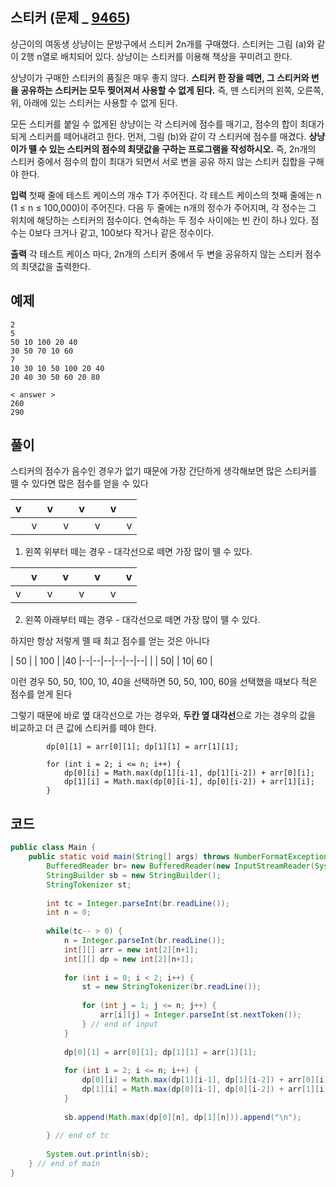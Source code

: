 
## 스티커 (문제 _ [9465](https://www.acmicpc.net/problem/9465))

상근이의 여동생 상냥이는 문방구에서 스티커 2n개를 구매했다. 스티커는 그림 (a)와 같이 2행 n열로 배치되어 있다. 상냥이는 스티커를 이용해 책상을 꾸미려고 한다.

상냥이가 구매한 스티커의 품질은 매우 좋지 않다. **스티커 한 장을 떼면, 그 스티커와 변을 공유하는 스티커는 모두 찢어져서 사용할 수 없게 된다.** 즉, 뗀 스티커의 왼쪽, 오른쪽, 위, 아래에 있는 스티커는 사용할 수 없게 된다.

모든 스티커를 붙일 수 없게된 상냥이는 각 스티커에 점수를 매기고, 점수의 합이 최대가 되게 스티커를 떼어내려고 한다. 먼저, 그림 (b)와 같이 각 스티커에 점수를 매겼다. **상냥이가 뗄 수 있는 스티커의 점수의 최댓값을 구하는 프로그램을 작성하시오.** 즉, 2n개의 스티커 중에서 점수의 합이 최대가 되면서 서로 변을 공유 하지 않는 스티커 집합을 구해야 한다.

**입력**
첫째 줄에 테스트 케이스의 개수 T가 주어진다. 각 테스트 케이스의 첫째 줄에는 n (1 ≤ n ≤ 100,000)이 주어진다. 다음 두 줄에는 n개의 정수가 주어지며, 각 정수는 그 위치에 해당하는 스티커의 점수이다. 연속하는 두 정수 사이에는 빈 칸이 하나 있다. 점수는 0보다 크거나 같고, 100보다 작거나 같은 정수이다.

**출력**
각 테스트 케이스 마다, 2n개의 스티커 중에서 두 변을 공유하지 않는 스티커 점수의 최댓값을 출력한다.
  
## 예제

	2
	5
	50 10 100 20 40
	30 50 70 10 60
	7
	10 30 10 50 100 20 40
	20 40 30 50 60 20 80	
	
	< answer >
	260
	290

  

## 풀이

스티커의 점수가 음수인 경우가 없기 때문에 가장 간단하게 생각해보면 많은 스티커를 뗄 수 있다면 많은 점수를 얻을 수 있다

| v  |   |  v |  |v || v |  |
|--|--|--|--|--|--|--|--|
|  | v| |  v|  | v|  |  v|

1. 왼쪽 위부터  떼는 경우 - 대각선으로 떼면 가장 많이 뗄 수 있다.

|   | v  |   |v  | |v|  | v |
|--|--|--|--|--|--|--|--|
| v | | v|  |v  | | v |  |

2. 왼쪽 아래부터  떼는 경우 - 대각선으로 떼면 가장 많이 뗄 수 있다.

하지만 항상 저렇게 뗄 때 최고 점수를 얻는 것은 아니다

| 50  |   |  100 |  |40 
|--|--|--|--|--|--|
|  | 50| |  10| 60 |


이런 경우 50, 50, 100, 10, 40을 선택하면 50, 50, 100, 60을 선택했을 때보다 적은 점수를 얻게 된다

그렇기 때문에 바로 옆 대각선으로 가는 경우와, **두칸 옆 대각선**으로 가는 경우의 값을 비교하고 더 큰 값에 스티커를 떼야 한다.


			dp[0][1] = arr[0][1]; dp[1][1] = arr[1][1];
			
			for (int i = 2; i <= n; i++) {
				dp[0][i] = Math.max(dp[1][i-1], dp[1][i-2]) + arr[0][i];
				dp[1][i] = Math.max(dp[0][i-1], dp[0][i-2]) + arr[1][i];
			}

## 코드

```java
public class Main {
	public static void main(String[] args) throws NumberFormatException, IOException {
		BufferedReader br= new BufferedReader(new InputStreamReader(System.in));
		StringBuilder sb = new StringBuilder();
		StringTokenizer st;
		
		int tc = Integer.parseInt(br.readLine());
		int n = 0;
        
		while(tc-- > 0) {
			n = Integer.parseInt(br.readLine());
			int[][] arr = new int[2][n+1];
			int[][] dp = new int[2][n+1];
			
			for (int i = 0; i < 2; i++) {
				st = new StringTokenizer(br.readLine());
				
				for (int j = 1; j <= n; j++) {
					arr[i][j] = Integer.parseInt(st.nextToken());
				} // end of input
			}
			
			dp[0][1] = arr[0][1]; dp[1][1] = arr[1][1];
			
			for (int i = 2; i <= n; i++) {
				dp[0][i] = Math.max(dp[1][i-1], dp[1][i-2]) + arr[0][i];
				dp[1][i] = Math.max(dp[0][i-1], dp[0][i-2]) + arr[1][i];
			}
			
			sb.append(Math.max(dp[0][n], dp[1][n])).append("\n");
			
		} // end of tc
		
		System.out.println(sb);
	} // end of main
}

```